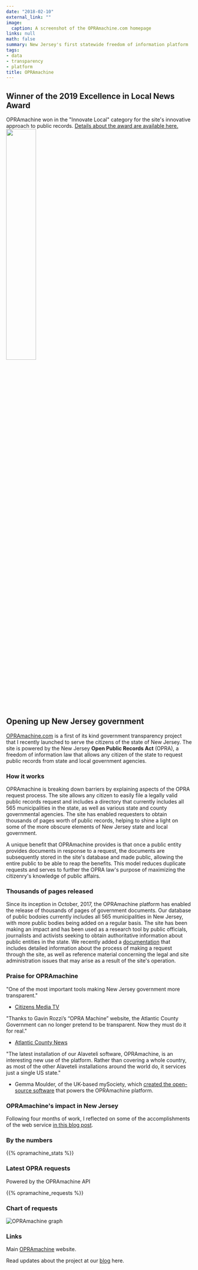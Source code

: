 ```yaml
---
date: "2018-02-10"
external_link: ""
image:
  caption: A screenshot of the OPRAmachine.com homepage
links: null
math: false
summary: New Jersey's first statewide freedom of information platform
tags:
- data
- transparency
- platform
title: OPRAmachine
---
```

## Winner of the 2019 Excellence in Local News Award
OPRAmachine won in the "Innovate Local" category for the site's innovative approach to public records. [Details about the award are available here.](https://politicsoc.com/2019/02/rozzi-wins-statewide-journalism-award/)
<img src="/media/innovate.png" width=40%>


## Opening up New Jersey government

[OPRAmachine.com](https://opramachine.com/) is a first of its kind government transparency project that I recently launched to serve the citizens of the state of New Jersey. The site is powered by the New Jersey **Open Public Records Act** (OPRA), a freedom of information law that allows any citizen of the state to request public records from state and local government agencies.

### How it works

OPRAmachine is breaking down barriers by explaining aspects of the OPRA request process. The site allows any citizen to easily file a legally valid public records request and includes a directory that currently includes all 565 municipalities in the state, as well as various state and county governmental agencies. The site has enabled requesters to obtain thousands of pages worth of public records, helping to shine a light on some of the more obscure elements of New Jersey state and local government.

A unique benefit that OPRAmachine provides is that once a public entity provides documents in response to a request, the documents are subsequently stored in the site's database and made public, allowing the entire public to be able to reap the benefits. This model reduces duplicate requests and serves to further the OPRA law's purpose of maximizing the citizenry's knowledge of public affairs.

### Thousands of pages released
Since its inception in October, 2017, the OPRAmachine platform has enabled the release of thousands of pages of government documents. Our database of public bodoies currently includes all 565 municipalities in New Jersey, with more public bodies being added on a regular basis.
The site has been making an impact and has been used as a research tool by public officials, journalists and activists seeking to obtain authoritative information about public entities in the state. We recently added a [documentation](https://docs.opramachine.com/) that includes detailed information about the process of making a request through the site, as well as reference material concerning the legal and site administration issues that may arise as a result of the site's operation.

### Praise for OPRAmachine

"One of the most important tools making New Jersey government more transparent."
- [Citizens Media TV](https://www.facebook.com/CitizensMediaTV/posts/1661839777229733)

"Thanks to Gavin Rozzi’s “OPRA Machine” website, the Atlantic County Government can no longer pretend to be transparent. Now they must do it for real."
- [Atlantic County News](https://atlanticcountynews.com/2017/11/29/atlantic-county-sexual-harassment-payouts-fly-right-below-the-radar/)

"The latest installation of our Alaveteli software, OPRAmachine, is an interesting new use of the platform. Rather than covering a whole country, as most of the other Alaveteli installations around the world do, it services just a single US state."
- Gemma Moulder, of the UK-based mySociety, which [created the open-source software](https://www.mysociety.org/2017/12/06/introducing-opramachine-tackling-political-corruption-in-new-jersey/) that powers the OPRAmachine platform.

### OPRAmachine's impact in New Jersey
Following four months of work, I reflected on some of the accomplishments of the web service [in this blog post](https://blog.opramachine.com/four-months-later-opramachine-making-an-impact/).

### By the numbers
{{% opramachine_stats %}}

### Latest OPRA requests
Powered by the OPRAmachine API

{{% opramachine_requests %}}

### Chart of requests

![OPRAmachine graph](https://opramachine.com/foi-live-creation.png)

### Links

Main [OPRAmachine](https://opramachine.com/) website.

Read updates about the project at our [blog](https://blog.opramachine.com/) here.
